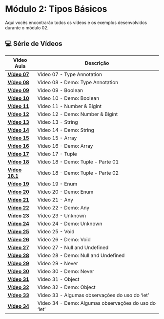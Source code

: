 # Módulo 2: Tipos Básicos

Aqui vocês encontrarão todos os vídeos e os exemplos desenvolvidos durante o módulo 02.

## 💻 Série de Vídeos

| Vídeo Aula                                     | Descrição                                            |
| ---------------------------------------------- | ---------------------------------------------------- |
| **[Vídeo 07](https://youtu.be/ocjS96i27zk)**   | Vídeo 07 - Type Annotation                           |
| **[Vídeo 08](https://youtu.be/BmLMwwWNblI)**   | Vídeo 08 - Demo: Type Annotation                     |
| **[Vídeo 09](https://youtu.be/y6dgaE-cPhc)**   | Vídeo 09 - Boolean                                   |
| **[Vídeo 10](https://youtu.be/SkXMjanTPbQ)**   | Vídeo 10 - Demo: Boolean                             |
| **[Vídeo 11](https://youtu.be/SsQqZPdPJl4)**   | Vídeo 11 - Number & Bigint                           |
| **[Vídeo 12](https://youtu.be/498uRBCoGf8)**   | Vídeo 12 - Demo: Number & Bigint                     |
| **[Vídeo 13](https://youtu.be/0LpB1I8YPnA)**   | Vídeo 13 - String                                    |
| **[Vídeo 14](https://youtu.be/Le9jY9AdWbI)**   | Vídeo 14 - Demo: String                              |
| **[Vídeo 15](https://youtu.be/IzEpibKEtg4)**   | Vídeo 15 - Array                                     |
| **[Vídeo 16](https://youtu.be/P1ZALg3mKtA)**   | Vídeo 16 - Demo: Array                               |
| **[Vídeo 17](https://youtu.be/APecrHh9K7E)**   | Vídeo 17 - Tuple                                     |
| **[Vídeo 18](https://youtu.be/Hz1mB0YwDWU)**   | Vídeo 18 - Demo: Tuple - Parte 01                    |
| **[Vídeo 18.1](https://youtu.be/0_61ggJ_yzY)** | Vídeo 18 - Demo: Tuple - Parte 02                    |
| **[Vídeo 19](https://youtu.be/oBlnDsKloAY)**   | Vídeo 19 - Enum                                      |
| **[Vídeo 20](https://youtu.be/aU5rKsHyxHk)**   | Vídeo 20 - Demo: Enum                                |
| **[Vídeo 21](https://youtu.be/VWaPx-pvEn8)**   | Vídeo 21 - Any                                       |
| **[Vídeo 22](https://youtu.be/I0wYYGwiDNY)**   | Vídeo 22 - Demo: Any                                 |
| **[Vídeo 23](https://youtu.be/7BLsEz7eP6s)**   | Vídeo 23 - Unknown                                   |
| **[Vídeo 24](https://youtu.be/6XFn4Gny8WU)**   | Vídeo 24 - Demo: Unknown                             |
| **[Vídeo 25](https://youtu.be/yLraF6_-85U)**   | Vídeo 25 - Void                                      |
| **[Vídeo 26](https://youtu.be/Aguo_gIIh7o)**   | Vídeo 26 - Demo: Void                                |
| **[Vídeo 27](https://youtu.be/vyOidIn_YfQ)**   | Vídeo 27 - Null and Undefined                        |
| **[Vídeo 28](https://youtu.be/3Cx3q9aOf_I)**   | Vídeo 28 - Demo: Null and Undefined                  |
| **[Vídeo 29]()**                               | Vídeo 29 - Never                                     |
| **[Vídeo 30]()**                               | Vídeo 30 - Demo: Never                               |
| **[Vídeo 31]()**                               | Vídeo 31 - Object                                    |
| **[Vídeo 32]()**                               | Vídeo 32 - Demo: Object                              |
| **[Vídeo 33]()**                               | Vídeo 33 - Algumas observações do uso do ‘let’       |
| **[Vídeo 34]()**                               | Vídeo 34 - Demo: Algumas observações do uso do ‘let’ |
